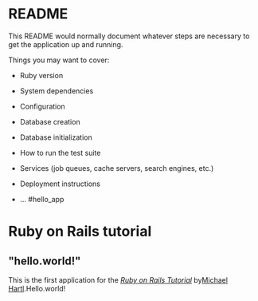# README

This README would normally document whatever steps are necessary to get the
application up and running.

Things you may want to cover:

* Ruby version

* System dependencies

* Configuration

* Database creation

* Database initialization

* How to run the test suite

* Services (job queues, cache servers, search engines, etc.)

* Deployment instructions

* ...
#hello_app

# Ruby on Rails tutorial

## "hello.world!"

This is the first application for the [*Ruby on Rails Tutorial*](https://railstutorial.jp/)
by[Michael Hartl](http://www.michaelhertl.com/).Hello.world!
